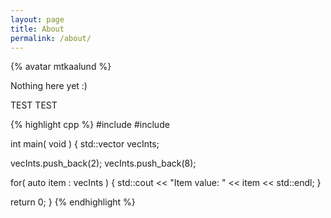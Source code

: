```yaml
---
layout: page
title: About
permalink: /about/
---
```


{% avatar mtkaalund %}


Nothing here yet :)

TEST TEST

{% highlight cpp %}
#include <vector>
#include <iostream>

int main( void )
{
  std::vector<int> vecInts;

  vecInts.push_back(2);
  vecInts.push_back(8);

  for( auto item : vecInts )
  {
    std::cout << "Item value: " << item << std::endl;
  }	

  return 0;
}
{% endhighlight %}
